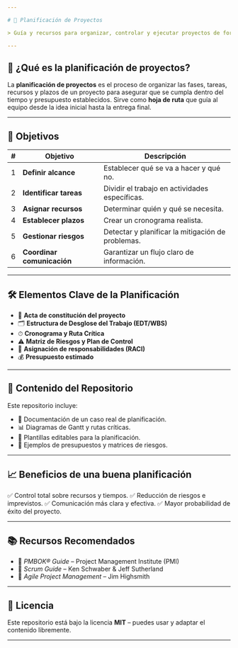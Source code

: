 ```yaml
---

# 📑 Planificación de Proyectos

> Guía y recursos para organizar, controlar y ejecutar proyectos de forma eficiente.

---
```


## 📌 ¿Qué es la planificación de proyectos?

La **planificación de proyectos** es el proceso de organizar las fases, tareas, recursos y plazos de un proyecto para asegurar que se cumpla dentro del tiempo y presupuesto establecidos.
Sirve como **hoja de ruta** que guía al equipo desde la idea inicial hasta la entrega final.

---

## 🎯 Objetivos

| # | Objetivo                   | Descripción                                       |
| - | -------------------------- | ------------------------------------------------- |
| 1 | **Definir alcance**        | Establecer qué se va a hacer y qué no.            |
| 2 | **Identificar tareas**     | Dividir el trabajo en actividades específicas.    |
| 3 | **Asignar recursos**       | Determinar quién y qué se necesita.               |
| 4 | **Establecer plazos**      | Crear un cronograma realista.                     |
| 5 | **Gestionar riesgos**      | Detectar y planificar la mitigación de problemas. |
| 6 | **Coordinar comunicación** | Garantizar un flujo claro de información.         |

---

## 🛠 Elementos Clave de la Planificación

* 📜 **Acta de constitución del proyecto**
* 🗂 **Estructura de Desglose del Trabajo (EDT/WBS)**
* ⏱ **Cronograma y Ruta Crítica**
* ⚠ **Matriz de Riesgos y Plan de Control**
* 👥 **Asignación de responsabilidades (RACI)**
* 💰 **Presupuesto estimado**

---

## 📂 Contenido del Repositorio

Este repositorio incluye:

* 📄 Documentación de un caso real de planificación.
* 📊 Diagramas de Gantt y rutas críticas.
* 📝 Plantillas editables para la planificación.
* 📑 Ejemplos de presupuestos y matrices de riesgos.

---

## 📈 Beneficios de una buena planificación

✅ Control total sobre recursos y tiempos.
✅ Reducción de riesgos e imprevistos.
✅ Comunicación más clara y efectiva.
✅ Mayor probabilidad de éxito del proyecto.

---

## 📚 Recursos Recomendados

* 📘 *PMBOK® Guide* – Project Management Institute (PMI)
* 📗 *Scrum Guide* – Ken Schwaber & Jeff Sutherland
* 📙 *Agile Project Management* – Jim Highsmith

---

## 📜 Licencia

Este repositorio está bajo la licencia **MIT** – puedes usar y adaptar el contenido libremente.

---
